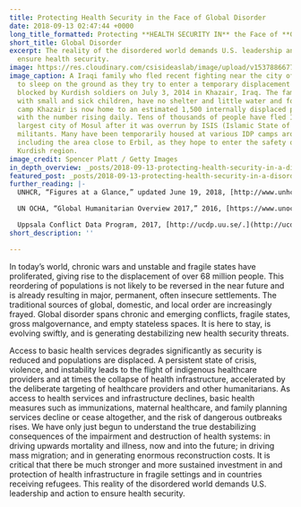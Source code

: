 ```yaml
---
title: Protecting Health Security in the Face of Global Disorder
date: 2018-09-13 02:47:44 +0000
long_title_formatted: Protecting **HEALTH SECURITY IN** the Face of **GLOBAL DISORDER**
short_title: Global Disorder
excerpt: The reality of the disordered world demands U.S. leadership and action to
  ensure health security.
image: https://res.cloudinary.com/csisideaslab/image/upload/v1537886677/health-commission/Global-Disorder.jpg
image_caption: A Iraqi family who fled recent fighting near the city of Mosul prepares
  to sleep on the ground as they try to enter a temporary displacement camp but are
  blocked by Kurdish soldiers on July 3, 2014 in Khazair, Iraq. The families, many
  with small and sick children, have no shelter and little water and food. The displacement
  camp Khazair is now home to an estimated 1,500 internally displaced persons (IDP's)
  with the number rising daily. Tens of thousands of people have fled Iraq's second
  largest city of Mosul after it was overrun by ISIS (Islamic State of Iraq and Syria)
  militants. Many have been temporarily housed at various IDP camps around the region
  including the area close to Erbil, as they hope to enter the safety of the nearby
  Kurdish region.
image_credit: Spencer Platt / Getty Images
in_depth_overview: _posts/2018-09-13-protecting-health-security-in-a-disordered-world.md
featured_post: _posts/2018-09-13-protecting-health-security-in-a-disordered-world.md
further_reading: |-
  UNHCR, “Figures at a Glance,” updated June 19, 2018, [http://www.unhcr.org/en-us/figures-at-a-glance.html.](http://www.unhcr.org/en-us/figures-at-a-glance.html. "http://www.unhcr.org/en-us/figures-at-a-glance.html.")

  UN OCHA, “Global Humanitarian Overview 2017,” 2016, [https://www.unocha.org/sites/dms/Documents/GHO_2017.pdf.](https://www.unocha.org/sites/dms/Documents/GHO_2017.pdf. "https://www.unocha.org/sites/dms/Documents/GHO_2017.pdf.")

  Uppsala Conflict Data Program, 2017, [http://ucdp.uu.se/.](http://ucdp.uu.se/. "http://ucdp.uu.se/.")
short_description: ''

---
```

In today’s world, chronic wars and unstable and fragile states have proliferated, giving rise to the displacement of over 68 million people. This reordering of populations is not likely to be reversed in the near future and is already resulting in major, permanent, often insecure settlements. The traditional sources of global, domestic, and local order are increasingly frayed. Global disorder spans chronic and emerging conflicts, fragile states, gross malgovernance, and empty stateless spaces. It is here to stay, is evolving swiftly, and is generating destabilizing new health security threats.

Access to basic health services degrades significantly as security is reduced and populations are displaced. A persistent state of crisis, violence, and instability leads to the flight of indigenous healthcare providers and at times the collapse of health infrastructure, accelerated by the deliberate targeting of healthcare providers and other humanitarians. As access to health services and infrastructure declines, basic health measures such as immunizations, maternal healthcare, and family planning services decline or cease altogether, and the risk of dangerous outbreaks rises. We have only just begun to understand the true destabilizing consequences of the impairment and destruction of health systems: in driving upwards mortality and illness, now and into the future; in driving mass migration; and in generating enormous reconstruction costs. It is critical that there be much stronger and more sustained investment in and protection of health infrastructure in fragile settings and in countries receiving refugees. This reality of the disordered world demands U.S. leadership and action to ensure health security.